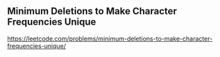 ## Minimum Deletions to Make Character Frequencies Unique
https://leetcode.com/problems/minimum-deletions-to-make-character-frequencies-unique/
